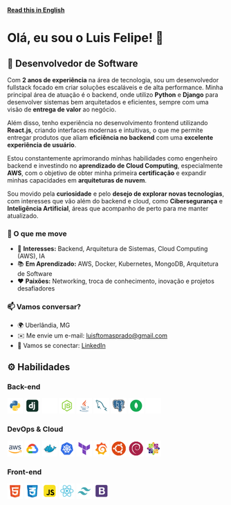 **[Read this in English](./README_en.md)**

# **Olá, eu sou o Luis Felipe!** 👋

## 🚀 Desenvolvedor de Software

Com **2 anos de experiência** na área de tecnologia, sou um desenvolvedor fullstack focado em criar soluções escaláveis e de alta performance. Minha principal área de atuação é o backend, onde utilizo **Python** e **Django** para desenvolver sistemas bem arquitetados e eficientes, sempre com uma visão de **entrega de valor** ao negócio.

Além disso, tenho experiência no desenvolvimento frontend utilizando **React.js**, criando interfaces modernas e intuitivas, o que me permite entregar produtos que aliam **eficiência no backend** com uma **excelente experiência de usuário**.

Estou constantemente aprimorando minhas habilidades como engenheiro backend e investindo no **aprendizado de Cloud Computing**, especialmente **AWS**, com o objetivo de obter minha primeira **certificação** e expandir minhas capacidades em **arquiteturas de nuvem**.

Sou movido pela **curiosidade** e pelo **desejo de explorar novas tecnologias**, com interesses que vão além do backend e cloud, como **Cibersegurança** e **Inteligência Artificial**, áreas que acompanho de perto para me manter atualizado.

### 🌟 O que me move

- 🎯 **Interesses:** Backend, Arquitetura de Sistemas, Cloud Computing (AWS), IA
- 📚 **Em Aprendizado:** AWS, Docker, Kubernetes, MongoDB, Arquitetura de Software
- ❤️ **Paixões:** Networking, troca de conhecimento, inovação e projetos desafiadores

### 📫 Vamos conversar?

- 🌍 Uberlândia, MG
- ✉️ Me envie um e-mail: <luisftomasprado@gmail.com>
- 🔗 Vamos se conectar: [LinkedIn](https://www.linkedin.com/in/lsstomas)

## ⚙️ Habilidades

### Back-end

<img src="icons/python.svg" width="36" height="36" alt="Python" />
<img src="icons/django.svg" width="36" height="36" alt="Django" />
<img src="icons/flask.svg" width="36" height="36" alt="Flask" />
<img src="icons/node-js.svg" width="36" height="36" alt="Node.js" />
<img src="icons/java.svg" width="36" height="36" alt="Java" />
<img src="icons/mysql.svg" width="36" height="36" alt="MySQL" />
<img src="icons/postgresql.svg" width="36" height="36" alt="PostgreSQL" />
<img src="icons/mongodb.svg" width="36" height="36" alt="MongoDB" />
<img src="icons/influxdb.svg" width="36" height="36" alt="InfluxDB" />

### DevOps & Cloud

<img src="icons/aws.svg" width="36" height="36" alt="AWS" />
<img src="icons/gcp.svg" width="36" height="36" alt="GCP" />
<img src="icons/docker.svg" width="36" height="36" alt="Docker" />
<img src="icons/kubernetes.svg" width="36" height="36" alt="Kubernetes" />
<img src="icons/terraform.svg" width="36" height="36" alt="Terraform" />
<img src="icons/grafana.svg" width="36" height="36" alt="Grafana" />
<img src="icons/ubuntu.svg" width="36" height="36" alt="Ubuntu" />
<img src="icons/debian.svg" width="36" height="36" alt="Debian" />
<img src="icons/centos.svg" width="36" height="36" alt="CentOS" />

### Front-end

<img src="icons/html5.svg" width="36" height="36" alt="HTML5" />
<img src="icons/css3.svg" width="36" height="36" alt="CSS3" />
<img src="icons/javascript.svg" width="36" height="36" alt="JavaScript" />
<img src="icons/react.svg" width="36" height="36" alt="React" />
<img src="icons/tailwind.svg" width="36" height="36" alt="TailwindCSS" />
<img src="icons/bootstrap.svg" width="36" height="36" alt="Bootstrap" />
